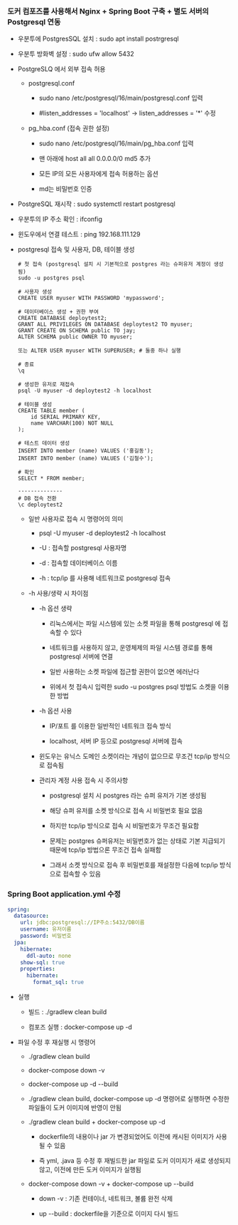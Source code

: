 ### 도커 컴포즈를 사용해서 Nginx + Spring Boot 구축 + 별도 서버의 Postgresql 연동

* 우분투에 PostgresSQL 설치 : sudo apt install postrgresql

* 우분투 방화벽 설정 : sudo ufw allow 5432

* PostgreSLQ 에서 외부 접속 허용

    - postgresql.conf

        - sudo nano /etc/postgresql/16/main/postgresql.conf 입력

        - #listen_addresses = 'localhost' -> listen_addresses = '*' 수정

    - pg_hba.conf (접속 권한 설정)

        - sudo nano /etc/postgresql/16/main/pg_hba.conf 입력

        - 맨 아래에 host all all 0.0.0.0/0 md5 추가

        - 모든 IP의 모든 사용자에게 접속 허용하는 옵션

        - md는 비밀번호 인증

* PostgreSQL 재시작 : sudo systemctl restart postgresql

* 우분투의 IP 주소 확인 : ifconfig

* 윈도우에서 연결 테스트 : ping 192.168.111.129

* postgresql 접속 및 사용자, DB, 테이블 생성

    ```
    # 첫 접속 (postgresql 설치 시 기본적으로 postgres 라는 슈퍼유저 계정이 생성됨)
    sudo -u postgres psql

    # 사용자 생성
    CREATE USER myuser WITH PASSWORD 'mypassword';

    # 데이터베이스 생성 + 권한 부여
    CREATE DATABASE deploytest2;
    GRANT ALL PRIVILEGES ON DATABASE deploytest2 TO myuser;
    GRANT CREATE ON SCHEMA public TO jay;
    ALTER SCHEMA public OWNER TO myuser;

    또는 ALTER USER myuser WITH SUPERUSER; # 둘중 하나 실행

    # 종료
    \q

    # 생성한 유저로 재접속
    psql -U myuser -d deploytest2 -h localhost

    # 테이블 생성
    CREATE TABLE member (
        id SERIAL PRIMARY KEY,
        name VARCHAR(100) NOT NULL
    );

    # 테스트 데이터 생성
    INSERT INTO member (name) VALUES ('홍길동');
    INSERT INTO member (name) VALUES ('김철수');

    # 확인
    SELECT * FROM member;

    --------------
    # DB 접속 전환
    \c deploytest2
    ```

    - 일반 사용자로 접속 시 명령어의 의미

        - psql -U myuser -d deploytest2 -h localhost

        - -U : 접속할 postgresql 사용자명

        - -d : 접속할 데이터베이스 이름

        - -h : tcp/ip 를 사용해 네트워크로 postgresql 접속

    - -h 사용/생략 시 차이점

        - -h 옵션 생략

            - 리눅스에서는 파일 시스템에 있는 소켓 파일을 통해 postgresql 에 접속할 수 있다

            - 네트워크를 사용하지 않고, 운영체제의 파일 시스템 경로를 통해 postgresql 서버에 연결

            - 일반 사용하는 소켓 파일에 접근할 권한이 없으면 에러난다 
            
            - 위에서 첫 접속시 입력한 sudo -u postgres psql 방법도 소켓을 이용한 방법
            
        - -h 옵션 사용

            - IP/포트 를 이용한 일반적인 네트워크 접속 방식

            - localhost, 서버 IP 등으로 postgresql 서버에 접속

        - 윈도우는 유닉스 도메인 소켓이라는 개념이 없으므로 무조건 tcp/ip 방식으로 접속됨

        - 관리자 계정 사용 접속 시 주의사항

            - postgresql 설치 시 postgres 라는 슈퍼 유저가 기본 생성됨

            - 해당 슈퍼 유저를 소켓 방식으로 접속 시 비밀번호 필요 없음

            - 하지만 tcp/ip 방식으로 접속 시 비밀번호가 무조건 필요함

            - 문제는 postgres 슈퍼유저는 비밀번호가 없는 상태로 기본 지급되기 때문에 tcp/ip 방법으론 무조건 접속 실패함

            - 그래서 소켓 방식으로 접속 후 비밀번호를 재설정한 다음에 tcp/ip 방식으로 접속할 수 있음 

### Spring Boot application.yml 수정

```yml
spring:
  datasource:
    url: jdbc:postgresql://IP주소:5432/DB이름
    username: 유저이름
    password: 비밀번호
  jpa:
    hibernate:
      ddl-auto: none
    show-sql: true
    properties:
      hibernate:
        format_sql: true
```

* 실행

    - 빌드 : ./gradlew clean build

    - 컴포즈 실행 : docker-compose up -d

* 파일 수정 후 재실행 시 명령어

    - ./gradlew clean build

    - docker-compose down -v

    - docker-compose up -d --build

    - ./gradlew clean build, docker-compose up -d 명령어로 실행하면 수정한 파일들이 도커 이미지에 반영이 안됨

    - ./gradlew clean build + docker-compose up -d

        - dockerfile의 내용이나 jar 가 변경되었어도 이전에 캐시된 이미지가 사용될 수 있음

        - 즉 yml, .java 등 수정 후 재빌드한 jar 파일로 도커 이미지가 새로 생성되지 않고, 이전에 만든 도커 이미지가 실행됨

    - docker-compose down -v + docker-compose up --build

        - down -v : 기존 컨테이너, 네트워크, 볼륨 완전 삭제

        - up --build : dockerfile을 기준으로 이미지 다시 빌드

